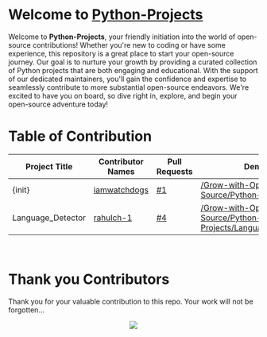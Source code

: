 # Welcome to [Python-Projects](https://github.com/Grow-with-Open-Source/Python-Projects/ "visit original repo")

Welcome to **Python-Projects**, your friendly initiation into the world of open-source contributions! Whether you're new to coding or have some experience, this repository is a great place to start your open-source journey. Our goal is to nurture your growth by providing a curated collection of Python projects that are both engaging and educational. With the support of our dedicated maintainers, you'll gain the confidence and expertise to seamlessly contribute to more substantial open-source endeavors. We're excited to have you on board, so dive right in, explore, and begin your open-source adventure today!

# Table of Contribution

<div align="center">

<!-- TABLE BEGINS -->
| Project Title | Contributor Names | Pull Requests | Demo |
| --- | --- | --- | --- |
| {init} | [iamwatchdogs](https://github.com/iamwatchdogs "goto iamwatchdogs profile") | [#1](https://github.com/Grow-with-Open-Source/Python-Projects/pull/1 "visit pr \#1") | [/Grow-with-Open-Source/Python-Projects/](https://github.com/Grow-with-Open-Source/Python-Projects "view the result of {init}") |
| Language_Detector | [rahulch-1](https://github.com/rahulch-1 "goto rahulch-1 profile") | [#4](https://github.com/Grow-with-Open-Source/Python-Projects/pull/4 "visit pr \#4") | [/Grow-with-Open-Source/Python-Projects/Language_Detector/](Language_Detector "view the result of Language_Detector") |
<!-- TABLE ENDS -->

</div>
<br>

# Thank you Contributors

Thank you for your valuable contribution to this repo. Your work will not be forgotten...

<div align="center">
  <a href = "https://github.com/Grow-with-Open-Source/Python-Projects/graphs/contributors">
    <img src = "https://contrib.rocks/image?repo=Grow-with-Open-Source/Python-Projects"/>
  </a>
</div>

